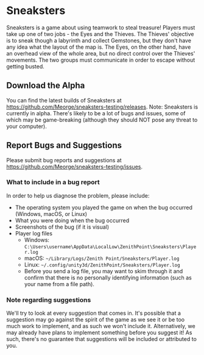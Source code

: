 # Sneaksters
Sneaksters is a game about using teamwork to steal treasure! Players must take up one of two jobs - the Eyes and the Thieves. The Thieves' objective is to sneak though a labyrinth and collect Gemstones, but they don't have any idea what the layout of the map is. The Eyes, on the other hand, have an overhead view of the whole area, but no direct control over the Thieves' movements. The two groups must communicate in order to escape without getting busted.


## Download the Alpha
You can find the latest builds of Sneaksters at https://github.com/Meorge/sneaksters-testing/releases.
Note: Sneaksters is currently in alpha. There's likely to be a lot of bugs and issues, some of which may be game-breaking (although they should NOT pose any threat to your computer).


## Report Bugs and Suggestions
Please submit bug reports and suggestions at https://github.com/Meorge/sneaksters-testing/issues.

### What to include in a bug report
In order to help us diagnose the problem, please include:
- The operating system you played the game on when the bug occurred (Windows, macOS, or Linux)
- What you were doing when the bug occurred
- Screenshots of the bug (if it is visual)
- Player log files
  - Windows: `C:\Users\username\AppData\LocalLow\ZenithPoint\Sneaksters\Player.log`
  - macOS: `~/Library/Logs/Zenith Point/Sneaksters/Player.log`
  - Linux: `~/.config/unity3d/ZenithPoint/Sneaksters/Player.log`
  - Before you send a log file, you may want to skim through it and confirm that there is no personally identifying information (such as your name from a file path).

### Note regarding suggestions
We'll try to look at every suggestion that comes in. It's possible that a suggestion may go against the spirit of the game as we see it or be too much work to implement, and as such we won't include it. Alternatively, we may already have plans to implement something before you suggest it! As such, there's no guarantee that suggestions will be included or attributed to you.
